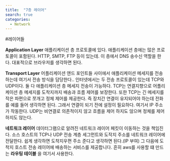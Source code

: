 ```yaml
---
title:  "7층 레이어"
search: true
categories: 
  - Network
---
```


#레이어들 

__Application Layer__
 애플리케이션 층 프로토콜에 있다.
애플리케이션 층에는 많은 프로토콜이 포함된다. 
HTTP, SMTP, FTP 등이 있는데. 이 층에서 DNS 송수신 역할을 한다. 대표적으로 브라우저를 생각하면 된다.

__Transport Layer__
어플리케이션 앤드 포인트들 사이에서 애플리케이션 메세지를 전송하는데 여기서 전송 방식을 담당한다.. 
인터넷에서는 두 전송 프로토콜이 있는데 TCP와 UDP이다.
둘 다 애플리케이션 층 메세지 전송이 가능하다.
TCP는 연결지향으로 어플리케이션 층 메세지를 도착지까지 배송과 흐름 제어를 보장한다.
또한 TCP는 긴 메세지를 작은 파편으로 쪼개고 정체 제어를 제공한다. 
즉 장치간 연결이 유지되어야 하는데 전화를 예를 들어 생각하면 된다. 그래서 연결이 되기 전에 설정이 필요하다.
여기서 IP 주소가 작동한다.
UDP는 비연결로 의존적이지 않고 흐름을 제어 하지도 않으며 정체를 제어하지도 않는다. 

__네트워크 레이어__ 
데이터그램으로 알려진 네트워크 레이어 페킷이 이동하는 것을 책임진다.
소스 호스트의 TCP나 UDP 전송 계층 세그먼트와 도작지 주소를 네트워크 레이어에 전달한다. 
쉽게 생각하면 도착지우편 주소 준다고 생각하면 된다.(IP 부여)
그 다음에 도착지 호스트 전송 레이어에 배송하는 서비스를 제공합니다.
흔히 aws를 사용할 떄 만드는 __라우팅 테이블__ 을 여기서 사용한다.

